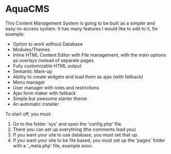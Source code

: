 AquaCMS
=======

This Content Management System is going to be built as a simpler and easy-to-access system. 
It has many features I would like to add to it, for example:
- Option to work without Database
- Modules/Themes
- Inline HTML Content Editor with File management, 
  with the main options as overlays instead of separate pages.
- Fully customizable HTML output
- Semantic Mark-up
- Ability to create widgets and load them as ajax (with fallback)
- Menu manager
- User manager with roles and restrictions
- Ajax form maker with fallback
- Simple but awesome starter theme
- An automatic installer

To start off, you must:

1. Go to the folder 'sys' and open the 'config.php' file.
2. There you can set up everything (the comments lead you)
3. If you want your site to use database, you must set that up.
4. If you want your site to be file based, you must set up the 'pages' folder with a '_meta.php' file, example soon.
